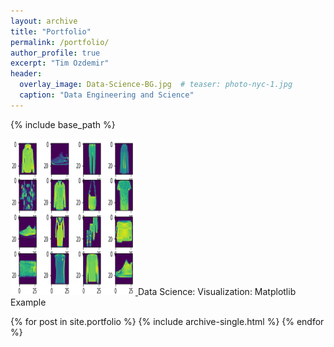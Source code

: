 ```yaml
---
layout: archive
title: "Portfolio"
permalink: /portfolio/
author_profile: true
excerpt: "Tim Ozdemir"
header:
  overlay_image: Data-Science-BG.jpg  # teaser: photo-nyc-1.jpg
  caption: "Data Engineering and Science"
---
```


{% include base_path %}

<p>
<a href="https://github.com/ozdemirht/Data-Science/tree/master/matplotlib/ex1/example.ipynb">
<img src="/images/matplotlib-1.png" alt="https://ozdemirht.github.io/" width="200" height="250">
</a>
Data Science: Visualization: Matplotlib Example 
</p>


{% for post in site.portfolio %}
  {% include archive-single.html %}
{% endfor %}

